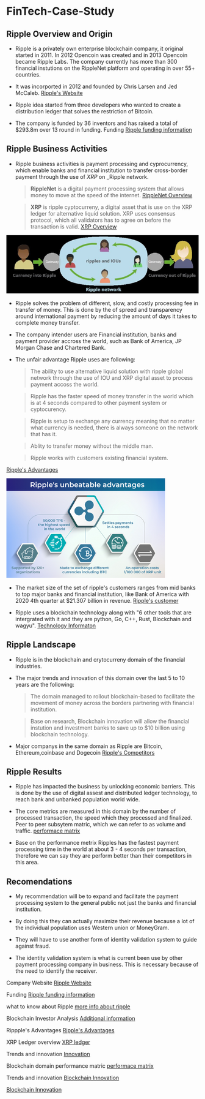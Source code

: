 # FinTech-Case-Study

## Ripple Overview and Origin 

*  Ripple is a privately own enterprise blockchain company, it original started in 2011. In 2012 Opencoin was created and in 2013 Opencoin became Ripple Labs. The company  currently has more than 300 financial instutions on the RippleNet platform and operating in over 55+ countries.
 
* It was incorported in 2012 and founded by Chris Larsen and Jed McCaleb. [Ripple's Website](https://ripple.com/)

* Ripple idea started from three developers who wanted to create a distribution ledger that solves the restriction of Bitcoin.

* The company is funded by 36 inventors and has raised a total of $293.8m over 13 round in funding. Funding [Ripple funding information](https://www.crunchbase.com/organization/ripple-labs/company_financials)

## Ripple Business Activities 

* Ripple business activities is payment processing and cyprocurrency, which enable banks and financial institution to transfer cross-border payment through the use of _XRP_ on _Ripple network.

  > **RippleNet** is a digital payment processing system that allows money to move at the speed of the internet. [RippleNet Overview](https://ripple.com/ripplenet)

  > **XRP** is ripple cyptocurreny, a digital asset that is use on the XRP ledger for alternative liquid solution. XRP uses consensus protocol, which all validators has to agree on before the transaction is valid. [XRP Overview](https://xrpl.org/overview.html)

 ![alttext](image/Rpchart.jpg)

* Ripple solves the problem of different, slow, and costly processing fee in transfer of money. This is done by the of spreed and transparency around international payment by reducing the amount of days it takes to complete money transfer.

* The company intender users are Financial institution, banks and payment provider accross the world, such as Bank of America, JP Morgan Chase and Chartered Bank. 


* The unfair advantage Ripple uses are following: 
  > The ability to use alternative liquid solution with ripple global network through the use of IOU and XRP  digital asset to process payment accoss the world.

  > Ripple has the faster speed of money transfer in the world which is at 4 seconds compared to other payment system or cyptocurency.
  
  > Ripple is setup to exchange any currency meaning that no matter what currency is needed, there is always someone on the network that has it.

  > Ablity to transfer money without the middle man.

  > Ripple works with customers existing financial system.

[Ripple's Advantages](https://changelly.com/blog/invest-in-ripples-xrp-how-where-and-when/)

![alttext](image/advantages.png)

* The market size of the set of ripple's customers ranges from mid banks to top major banks and financial institution, like Bank of America with 2020 4th quarter at $21.307 billion in revenue.
[Ripple's customer](https://www.publish0x.com/xrp-community/full-list-of-ripple-customers-20192020-update-xmjwkg)

* Ripple uses a blockchain technology along with "6 other tools that are intergrated with it and they are python, Go, C++, Rust, Blockchain and wagyu". [Technology Informaton](https://stackshare.io/ripple)

## Ripple Landscape 

* Ripple is in the blockchain and crytocurreny domain of the financial industries.

* The major trends and innovation of this domain over the last 5 to 10 years are the following:

  > The domain managed to rollout blockchain-based to facilitate the movement of money across the borders partnering with financial institution.
 
  > Base on research, Blockchain innovation will allow the financial instution and investment banks to save up to $10 billion using blockchain technology.


* Major companys in the same domain as Ripple are Bitcoin, Ethereum,coinbase and Dogecoin [Ripple's Competitors](https://www.owler.com/company/ripple)

## Ripple Results 

* Ripple has impacted the business by unlocking economic barriers. This is done by the use of digital assest and distributed ledger technology, to reach bank and unbanked population world wide.

* The core metrics are measured in this domain by the number of processed transaction, the speed which they processed and finalized. Peer to peer subsytem matric, which we can refer to as volume and traffic. [performace matrix](https://hackernoon.com/how-to-measure-blockchain-network-performance-key-metrics-en1234u4)

* Base on the performance metrix Ripples has the fastest payment processing time in the world at about 3 - 4 seconds per transaction, therefore we can say they are perform better than their competitors in this area.

## Recomendations

* My recommendation will be to expand and facilitate the payment processing system to the general public not just the banks and financial institution. 

* By doing this they can actually maximize their revenue because a lot of the individual population uses Western union or MoneyGram.

* They will have to use another form of identity validation system to guide against fraud.

* The identity validation system is what is current been use by other payment processing company in business. This is necessary because of the need to identify the receiver.

Company Website [Ripple Website](https://ripple.com/)

Funding [Ripple funding information](https://www.crunchbase.com/organization/ripple-labs/company_financials)

what to know about Ripple  [more info about ripple](https://www.coindesk.com/10-things-you-need-to-know-about-ripple)

Blockchain Investor Analysis [Additional information](https://www.bitcoinmarketjournal.com/analysis/xrp/ripple/)
 
Rippple's Advantages [Ripple's Advantages](https://changelly.com/blog/invest-in-ripples-xrp-how-where-and-when/)

XRP Ledger overview [XRP ledger](https://xrpl.org/overview.html)

Trends and innovation [Innovation](https://changelly.com/blog/ripple-xrp-price-prediction/)

Blockchain domain performance matric [performace matrix](https://hackernoon.com/how-to-measure-blockchain-network-performance-key-metrics-en1234u4)

Trends and innovation 
[Blockchain Innovation](https://www.wowso.me/blog/technology-in-banking#2)

[Blockchain Innovation](https://changelly.com/blog/ripple-xrp-price-prediction/)
